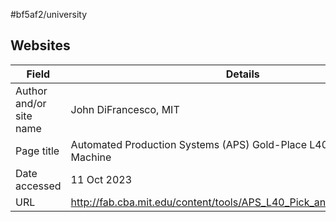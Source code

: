 #bf5af2/university 

## Websites

| Field                   | Details                                                                  |
| ----------------------- | ------------------------------------------------------------------------ |
| Author and/or site name | John DiFrancesco, MIT                                                    |
| Page title              | Automated Production Systems (APS) Gold-Place L40 Pick and Place Machine | 
| Date accessed           | 11 Oct 2023                                                              |
| URL                     | http://fab.cba.mit.edu/content/tools/APS_L40_Pick_and_Place/index.html   |
